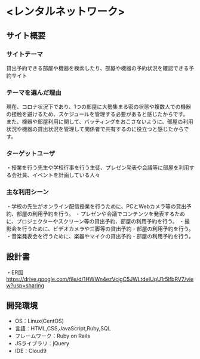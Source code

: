 # <レンタルネットワーク>

## サイト概要
### サイトテーマ
貸出予約できる部屋や機器を検索したり、部屋や機器の予約状況を確認できる予約サイト

### テーマを選んだ理由
現在、コロナ状況下であり、1つの部屋に大勢集まる密の状態や複数人での機器の接触を避けるため、スケジュールを管理する必要があると感じたからです。
また、機器や部屋利用に関して、バッティングをおこさないように、部屋の利用状況や機器の貸出状況を管理して関係者で共有するのに役立つと感じたからです。

### ターゲットユーザ
・授業を行う先生や学校行事を行う生徒、プレゼン発表や会議等に部屋を利用する会社員、イベントを計画している人々

### 主な利用シーン
・学校の先生がオンライン配信授業を行うために、PCとWebカメラ等の貸出予約、部屋の利用予約を行う。
・プレゼンや会議でコンテンツを発表するために、プロジェクターやスクリーン等の貸出予約、部屋の利用予約を行う。
・撮影会を行うために、ビデオカメラや三脚等の貸出予約・部屋の利用予約を行う。
・音楽発表会を行うために、楽器やマイクの貸出予約・部屋の利用予約を行う。

## 設計書
・ER図
https://drive.google.com/file/d/1HWWn4ezVcjgC5JWLtdeIUqU1r5lfbRV7/view?usp=sharing


## 開発環境
- OS：Linux(CentOS)
- 言語：HTML,CSS,JavaScript,Ruby,SQL
- フレームワーク：Ruby on Rails
- JSライブラリ：jQuery
- IDE：Cloud9
